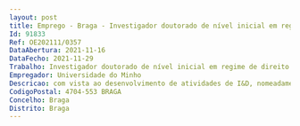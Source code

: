 ```yaml
--- 
layout: post
title: Emprego - Braga - Investigador doutorado de nível inicial em regime de direito privado
Id: 91833
Ref: OE202111/0357
DataAbertura: 2021-11-16
DataFecho: 2021-11-29
Trabalho: Investigador doutorado de nível inicial em regime de direito privado
Empregador: Universidade do Minho
Descricao: com vista ao desenvolvimento de atividades de I&D, nomeadamente execução de atividades científicas e técnicas decorrentes do projeto
CodigoPostal: 4704-553 BRAGA
Concelho: Braga
Distrito: Braga
--- 
```

